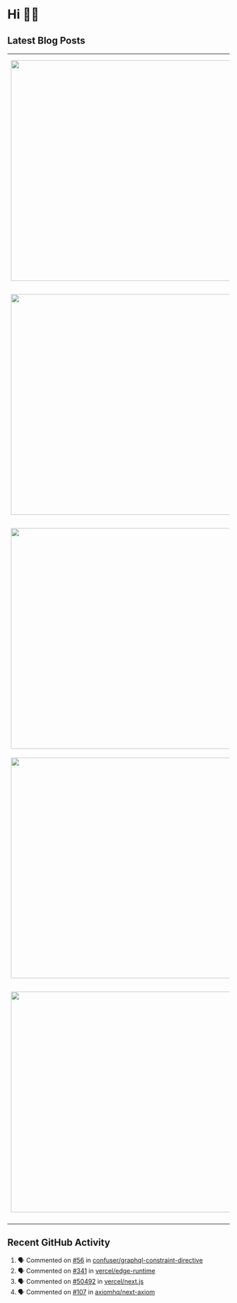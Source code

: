 # Hi 👋🏼

## Latest Blog Posts

<!-- HASHNODE_POSTS:START -->
<table>
	<tr>
			<td><img src="https://cdn.hashnode.com/res/hashnode/image/upload/v1650958064619/OZIlB7YIy.jpeg" width="500" height="auto" /></td>
			<td>
				<sup>2023-10-05T11:40:12.984Z</sup><br />
				<b>sunt consequat qui minim anim est</b>
				<p>Nostrud ea pariatur sunt duis irure dolore labore qui. Ex proident magna enim sunt. Labore consequat excepteur ullamco nostrud Lorem proident sunt aliqua esse. Minim quis sint elit mollit sunt irure occaecat in commodo deserunt voluptate deserunt ips...</p>
			</td>
		</tr>
<tr>
			<td><img src="https://cdn.hashnode.com/res/hashnode/image/upload/v1650958064619/OZIlB7YIy.jpeg" width="500" height="auto" /></td>
			<td>
				<sup>2023-10-04T17:21:59.447Z</sup><br />
				<b>velit incididunt est voluptate incididunt aliqua</b>
				<p>Consequat aliquip quis qui nulla magna qui do deserunt. Ullamco excepteur pariatur sint pariatur velit anim ea irure incididunt id duis. Consectetur id elit elit. In ipsum nostrud ullamco ex excepteur duis do consequat est aute duis est et labore. Te...</p>
			</td>
		</tr>
<tr>
			<td><img src="https://cdn.hashnode.com/res/hashnode/image/upload/v1650958446673/FNjp5vVco.jpeg" width="500" height="auto" /></td>
			<td>
				<sup>2023-09-18T15:13:21.088Z</sup><br />
				<b>ipsum ex culpa excepteur esse nisi</b>
				<p>Non excepteur elit voluptate enim dolore ullamco excepteur laborum. Non pariatur est ea sint nulla pariatur aliquip est proident labore Lorem nulla voluptate Lorem nostrud. Tempor ad tempor adipisicing anim enim enim eu nisi aute. Tempor nisi et ea n...</p>
			</td>
		</tr>
<tr>
			<td><img src="https://cdn.hashnode.com/res/hashnode/image-dev/stock/unsplash/n8Qb1ZAkK88/upload/0531a5ebc690695977a81eb96941523d.jpeg" width="500" height="auto" /></td>
			<td>
				<sup>2023-09-18T11:36:03.579Z</sup><br />
				<b>sunt sunt consectetur sunt quis nostrud</b>
				<p>Et id eiusmod reprehenderit ex excepteur. Velit id laborum pariatur sint sit enim sunt occaecat reprehenderit. Ullamco incididunt irure sit aliqua ut cupidatat duis incididunt aute nulla velit officia ullamco nisi. Laborum ex fugiat do elit officia a...</p>
			</td>
		</tr>
<tr>
			<td><img src="https://cdn.hashnode.com/res/hashnode/image/upload/v1650958064619/OZIlB7YIy.jpeg" width="500" height="auto" /></td>
			<td>
				<sup>2023-09-18T08:02:30.432Z</sup><br />
				<b>Lorem exercitation proident aliqua deserunt ad</b>
				<p>Irure minim nulla pariatur aliqua duis ex non eu aute et cillum qui ea do. Id eu laboris duis sint magna nostrud cupidatat enim amet ad exercitation voluptate. Magna elit tempor aute aliqua nostrud et dolor. Laborum incididunt reprehenderit sint cupi...</p>
			</td>
		</tr>
</table>
<!-- HASHNODE_POSTS:END -->

## Recent GitHub Activity

<!--START_SECTION:activity-->
1. 🗣 Commented on [#56](https://github.com/confuser/graphql-constraint-directive/issues/56) in [confuser/graphql-constraint-directive](https://github.com/confuser/graphql-constraint-directive)
2. 🗣 Commented on [#341](https://github.com/vercel/edge-runtime/issues/341) in [vercel/edge-runtime](https://github.com/vercel/edge-runtime)
3. 🗣 Commented on [#50492](https://github.com/vercel/next.js/issues/50492) in [vercel/next.js](https://github.com/vercel/next.js)
4. 🗣 Commented on [#107](https://github.com/axiomhq/next-axiom/issues/107) in [axiomhq/next-axiom](https://github.com/axiomhq/next-axiom)
<!--END_SECTION:activity-->
